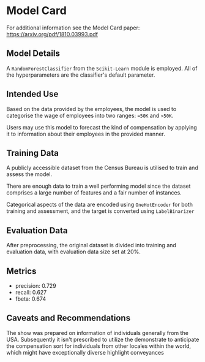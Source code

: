 # Model Card

For additional information see the Model Card paper: https://arxiv.org/pdf/1810.03993.pdf

## Model Details
A ``RandomForestClassifier`` from the ``Scikit-Learn`` module is employed.
All of the hyperparameters are the classifier's default parameter. 

## Intended Use
Based on the data provided by the employees, the model is used to categorise the wage of employees into two ranges: ``=50K`` and ``>50K``.


Users may use this model to forecast the kind of compensation by applying it to information about their employees in the provided manner. 

## Training Data
A publicly accessible dataset from the Census Bureau is utilised to train and assess the model.


There are enough data to train a well performing model since the dataset comprises a large number of features and a fair number of instances.


Categorical aspects of the data are encoded using ``OneHotEncoder`` for both training and assessment, and the target is converted using ``LabelBinarizer`` 

## Evaluation Data
After preprocessing, the original dataset is divided into training and evaluation data, with evaluation data size set at 20%. 

## Metrics

- precision: 0.729
- recall: 0.627
- fbeta: 0.674

## Caveats and Recommendations
The show was prepared on information of individuals generally from the USA. Subsequently it isn't prescribed to utilize the demonstrate to anticipate the compensation sort for individuals from other locales within the world, which might have exceptionally diverse highlight conveyances
